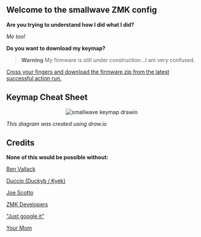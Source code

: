 ## Welcome to the smallwave ZMK config ##

**Are you trying to understand how I did what I did?**

*Me too!*

**Do you want to download my keymap?**

> **Warning**
> My firmware is still under construction...I am very confused.

[Cross your fingers and download the firmware zip from the latest successful action run.](https://github.com/RosenNX6/zmk-config-smallwave/actions)

## Keymap Cheat Sheet ##

<div align="center">

 ![smallwave keymap drawio](https://github.com/RosenNX6/zmk-config-smallwave/assets/124473875/e8c33d0f-4d36-4b42-9719-e0259f7d623d) 

</div>

*This diagram was created using draw.io*

## Credits ##

**None of this would be possible without:**

[Ben Vallack](https://github.com/benvallack)

[Duccio (Duckyb / Kyek)](https://github.com/duckyb)

[Joe Scotto](https://github.com/joe-scotto)

[ZMK Developers](https://zmk.dev/docs)

["Just google it"](https://www.google.com)

[Your Mom](http://www.yourmom.com)
